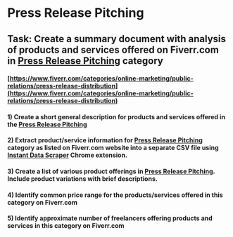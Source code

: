 # Press Release Pitching
## Task: Create a summary document with analysis of products and services offered on Fiverr.com in [Press Release Pitching](https://www.fiverr.com/categories/online-marketing/public-relations/press-release-distribution) category
#### [https://www.fiverr.com/categories/online-marketing/public-relations/press-release-distribution](https://www.fiverr.com/categories/online-marketing/public-relations/press-release-distribution)
#### 1) Create a short general description for products and services offered in the [Press Release Pitching](https://www.fiverr.com/categories/online-marketing/public-relations/press-release-distribution)
#### 2) Extract product/service information for [Press Release Pitching](https://www.fiverr.com/categories/online-marketing/public-relations/press-release-distribution) category as listed on Fiverr.com website into a separate CSV file using [Instant Data Scraper](https://chrome.google.com/webstore/detail/instant-data-scraper/ofaokhiedipichpaobibbnahnkdoiiah) Chrome extension.
#### 3) Create a list of various product offerings in [Press Release Pitching](https://www.fiverr.com/categories/online-marketing/public-relations/press-release-distribution). Include product variations with brief descriptions.
#### 4) Identify common price range for the products/services offered in this category on Fiverr.com
#### 5) Identify approximate number of freelancers offering products and services in this category on Fiverr.com
